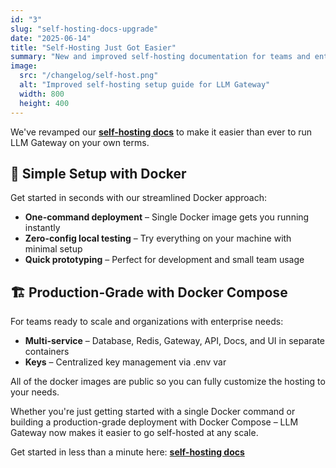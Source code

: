 ```yaml
---
id: "3"
slug: "self-hosting-docs-upgrade"
date: "2025-06-14"
title: "Self-Hosting Just Got Easier"
summary: "New and improved self-hosting documentation for teams and enterprises looking to deploy LLM Gateway on their own infrastructure."
image:
  src: "/changelog/self-host.png"
  alt: "Improved self-hosting setup guide for LLM Gateway"
  width: 800
  height: 400
---
```


We've revamped our [**self-hosting docs**](https://docs.llmgateway.io/self-host) to make it easier than ever to run LLM Gateway on your own terms.

## 🚀 Simple Setup with Docker

Get started in seconds with our streamlined Docker approach:

- **One-command deployment** – Single Docker image gets you running instantly
- **Zero-config local testing** – Try everything on your machine with minimal setup
- **Quick prototyping** – Perfect for development and small team usage

## 🏗️ Production-Grade with Docker Compose

For teams ready to scale and organizations with enterprise needs:

- **Multi-service** – Database, Redis, Gateway, API, Docs, and UI in separate containers
- **Keys** – Centralized key management via .env var

All of the docker images are public so you can fully customize the hosting to your needs.

Whether you're just getting started with a single Docker command or building a production-grade deployment with Docker Compose – LLM Gateway now makes it easier to go self-hosted at any scale.

Get started in less than a minute here: [**self-hosting docs**](https://docs.llmgateway.io/self-host)
